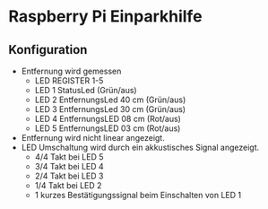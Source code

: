 # Raspberry Pi Einparkhilfe

## Konfiguration

- Entfernung wird gemessen
    - LED REGISTER 1-5
	- LED 1 StatusLed            (Grün/aus)
	- LED 2 EntfernungsLed 40 cm (Grün/aus)
	- LED 3 EntfernungsLed 30 cm (Grün/aus)
	- LED 4 EntfernungsLED 08 cm (Rot/aus)
	- LED 5 EntfernungsLED 03 cm (Rot/aus)
- Entfernung wird nicht linear angezeigt.  
- LED Umschaltung wird durch ein akkustisches Signal angezeigt.
	- 4/4 Takt bei LED 5
	- 3/4 Takt bei LED 4
	- 2/4 Takt bei LED 3
	- 1/4 Takt bei LED 2
	- 1 kurzes Bestätigungssignal beim Einschalten von LED 1

